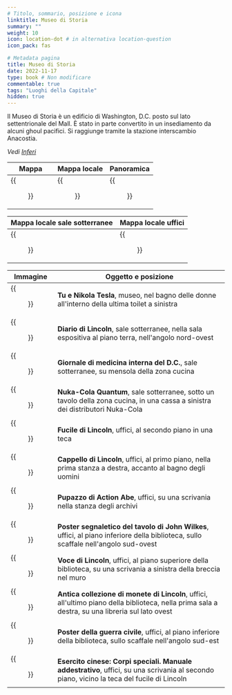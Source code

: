 ```yaml
---
# Titolo, sommario, posizione e icona
linktitle: Museo di Storia
summary: ""
weight: 10
icon: location-dot # in alternativa location-question
icon_pack: fas

# Metadata pagina
title: Museo di Storia
date: 2022-11-17
type: book # Non modificare
commentable: true
tags: "Luoghi della Capitale"
hidden: true
---
```



Il Museo di Storia è un edificio di Washington, D.C. posto sul lato settentrionale del Mall. È stato in parte convertito in un insediamento da alcuni ghoul pacifici. Si raggiunge tramite la stazione interscambio Anacostia.

*Vedi [Inferi](../inferi)*

| Mappa | Mappa locale | Panoramica |
| ----- | ------------ | ---------- |
| {{<figure src="Museum_of_History_loc.webp">}}  | {{<figure src="Museum_of_History_loc_map.webp">}}  | {{<figure src="Museum_of_History.webp">}}  |

| Mappa locale sale sotterranee | Mappa locale uffici       |
| ----------------------------- | ------------------------- |
| {{<figure src="MoH_lower_halls_loc.webp">}} | {{<figure src="MoH_offices_loc.webp">}} |


| Immagine                                         | Oggetto e posizione                                                                                                                              |
| ------------------------------------------------ | ------------------------------------------------------------------------------------------------------------------------------------------------ |
| {{<figure src="Nikola_Tesla_and_You_Museum_of_History.webp">}} | **Tu e Nikola Tesla**, museo, nel bagno delle donne all'interno della ultima toilet a sinistra                                                   |
| {{<figure src="Lincoln_Diary_Museum_of_History.jpg">}}         | **Diario di Lincoln**, sale sotterranee, nella sala espositiva al piano terra, nell'angolo nord-ovest                                            |
| {{<figure src="DC_Journal_of_IM_Museum_of_History.webp">}}     | **Giornale di medicina interna del D.C.**, sale sotterranee, su mensola della zona cucina                                                        |
| {{<figure src="NCQ_Museum_of_History.jpg">}}                   | **Nuka-Cola Quantum**, sale sotterranee, sotto un tavolo della zona cucina, in una cassa a sinistra dei distributori Nuka-Cola                   |
| {{<figure src="Lincolns_repeater_case.webp">}}                 | **Fucile di Lincoln**, uffici, al secondo piano in una teca                                                                                      |
| {{<figure src="FO3_Lincoln's_hat.webp">}}                      | **Cappello di Lincoln**, uffici, al primo piano, nella prima stanza a destra, accanto al bagno degli uomini                                      |
| {{<figure src="FO3_Abe_Action_figure.webp">}}                  | **Pupazzo di Action Abe**, uffici, su una scrivania nella stanza degli archivi                                                                   |
| {{<figure src="FO3_Wanted_poster.webp">}}                      | **Poster segnaletico del tavolo di John Wilkes**, uffici, al piano inferiore della biblioteca, sullo scaffale nell'angolo sud-ovest              |
| {{<figure src="Voice_Location.webp">}}                         | **Voce di Lincoln**, uffici, al piano superiore della biblioteca, su una scrivania a sinistra della breccia nel muro                             |
| {{<figure src="FO3_Coin_Collection.webp">}}                    | **Antica collezione di monete di Lincoln**, uffici, all'ultimo piano della biblioteca, nella prima sala a destra, su una libreria sul lato ovest |
| {{<figure src="FO3_War_draft.webp">}}                          | **Poster della guerra civile**, uffici, al piano inferiore della biblioteca, sullo scaffale nell'angolo sud-est                                  |
| {{<figure src="FO3_CA_SOTM_Museum_of_History.webp">}}          | **Esercito cinese: Corpi speciali. Manuale addestrativo**, uffici, su una scrivania al secondo piano, vicino la teca del fucile di Lincoln       |